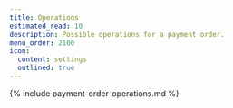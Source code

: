 ```yaml
---
title: Operations
estimated_read: 10
description: Possible operations for a payment order.
menu_order: 2100
icon:
  content: settings
  outlined: true
---
```



{% include payment-order-operations.md %}
